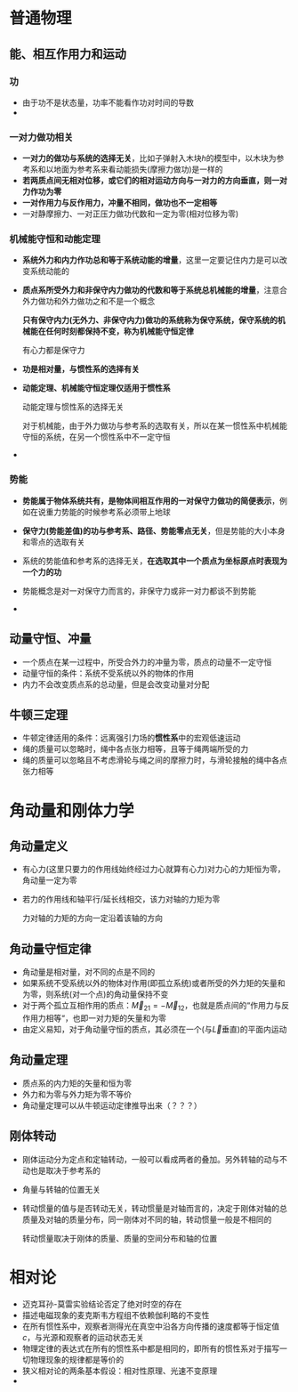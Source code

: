 # 普通物理

## 能、相互作用力和运动

### 功

* 由于功不是状态量，功率不能看作功对时间的导数
* 

### 一对力做功相关

* **一对力的做功与系统的选择无关**，比如子弹射入木块$h$的模型中，以木块为参考系和以地面为参考系来看动能损失(摩擦力做功)是一样的
* **若两质点间无相对位移，或它们的相对运动方向与一对力的方向垂直，则一对力作功为零**
* **一对作用力与反作用力，冲量不相同，做功也不一定相等**
* 一对静摩擦力、一对正压力做功代数和一定为零(相对位移为零)

### 机械能守恒和动能定理

* **系统外力和内力作功总和等于系统动能的增量**，这里一定要记住内力是可以改变系统动能的

* **质点系所受外力和非保守内力做功的代数和等于系统总机械能的增量**，注意合外力做功和外力做功之和不是一个概念

  **只有保守内力(无外力、非保守内力)做功的系统称为保守系统，保守系统的机械能在任何时刻都保持不变，称为机械能守恒定律**

  有心力都是保守力

* **功是相对量，与惯性系的选择有关**

* **动能定理、机械能守恒定理仅适用于惯性系**

  动能定理与惯性系的选择无关

  对于机械能，由于外力做功与参考系的选取有关，所以在某一惯性系中机械能守恒的系统，在另一个惯性系中不一定守恒

* 

### 势能

* **势能属于物体系统共有，是物体间相互作用的一对保守力做功的简便表示**，例如在说重力势能的时候参考系必须带上地球

* **保守力(势能差值)的功与参考系、路径、势能零点无关**，但是势能的大小本身和零点的选取有关
* 系统的势能值和参考系的选择无关，**在选取其中一个质点为坐标原点时表现为一个力的功**
* 势能概念是对一对保守力而言的，非保守力或非一对力都谈不到势能
* 



## 动量守恒、冲量

* 一个质点在某一过程中，所受合外力的冲量为零，质点的动量不一定守恒
* 动量守恒的条件：系统不受系统以外的物体的作用
* 内力不会改变质点系的总动量，但是会改变动量对分配



## 牛顿三定理

* 牛顿定律适用的条件：远离强引力场的**惯性系**中的宏观低速运动
* 绳的质量可以忽略时，绳中各点张力相等，且等于绳两端所受的力
* 绳的质量可以忽略且不考虑滑轮与绳之间的摩擦力时，与滑轮接触的绳中各点张力相等

# 角动量和刚体力学

## 角动量定义

* 有心力(这里只要力的作用线始终经过力心就算有心力)对力心的力矩恒为零，角动量一定为零

* 若力的作用线和轴平行/延长线相交，该力对轴的力矩为零

  力对轴的力矩的方向一定沿着该轴的方向

## 角动量守恒定律

* 角动量是相对量，对不同的点是不同的
* 如果系统不受系统以外的物体对作用(即孤立系统)或者所受的外力矩的矢量和为零，则系统(对一个点)的角动量保持不变
* 对于两个孤立互相作用的质点：$\vec M_{21}=-\vec M_{12}$，也就是质点间的“作用力与反作用力相等“，也即一对力矩的矢量和为零
* 由定义易知，对于角动量守恒的质点，其必须在一个(与$\vec L$垂直)的平面内运动

## 角动量定理

* 质点系的内力矩的矢量和恒为零
* 外力和为零与外力矩为零不等价
* 角动量定理可以从牛顿运动定律推导出来（？？？）

## 刚体转动

* 刚体运动分为定点和定轴转动，一般可以看成两者的叠加。另外转轴的动与不动也是取决于参考系的

* 角量与转轴的位置无关

* 转动惯量的值与是否转动无关，转动惯量是对轴而言的，决定于刚体对轴的总质量及对轴的质量分布，同一刚体对不同的轴，转动惯量一般是不相同的

  转动惯量取决于刚体的质量、质量的空间分布和轴的位置



# 相对论

* 迈克耳孙-莫雷实验结论否定了绝对时空的存在
* 描述电磁现象的麦克斯韦方程组不依赖伽利略的不变性
* 在所有惯性系中，观察者测得光在真空中沿各方向传播的速度都等于恒定值*c*，与光源和观察者的运动状态无关
* 物理定律的表达式在所有的惯性系中都是相同的，即所有的惯性系对于描写一切物理现象的规律都是等价的
* 狭义相对论的两条基本假设：相对性原理、光速不变原理
* 




